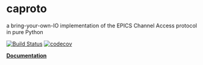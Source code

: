 # caproto

a bring-your-own-IO implementation of the EPICS Channel Access protocol in pure
Python

[![Build Status](https://api.travis-ci.org/caproto/caproto.svg?branch=master)](https://travis-ci.org/caproto/caproto) [![codecov](https://codecov.io/gh/caproto/caproto/branch/master/graph/badge.svg)](https://codecov.io/gh/caproto/caproto)

[**Documentation**](https://caproto.github.io/caproto/)
